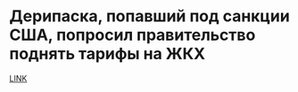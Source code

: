 # Дерипаска, попавший под санкции США, попросил правительство поднять тарифы на ЖКХ



[LINK](https://varlamov.ru/2941030.html)